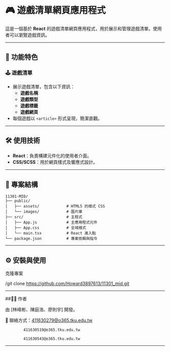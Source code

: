 # 🎮 遊戲清單網頁應用程式

這是一個基於 **React** 的遊戲清單網頁應用程式，用於展示和管理遊戲清單。使用者可以瀏覽遊戲資訊。

---

## 🚀 功能特色

### 🕹️ 遊戲清單
- 展示遊戲清單，包含以下資訊：
  - **遊戲名稱**
  - **遊戲類型**
  - **遊戲標籤**
  - **遊戲網頁**
- 每個遊戲以 `<article>` 形式呈現，簡潔直觀。

---

## 🛠️ 使用技術

- **React**：負責構建元件化的使用者介面。
- **CSS/SCSS**：用於網頁樣式及響應式設計。

---

## 📂 專案結構

```plaintext
11301-MID/
├── public/
│   ├── assets/            # HTML5 的樣式 CSS
│   └── images/            # 圖片庫
├── src/                   # 主程式
│   ├── App.js             # 主應用程式元件
│   ├── App.css            # 全域樣式
│   └── main.tsx           # React 進入點
└── package.json           # 專案依賴與指令

```
---

## ⚙️ 安裝與使用

克隆專案

/git clone https://github.com/Howard3897613/11301_mid.git

---

##👨‍💻 作者

由 [林峰彬、陳庭浩、廖則宇] 開發。

📧 聯絡方式：411630279@o365.tku.edu.tw

            411630519@o365.tku.edu.tw

            411630543@o365.tku.edu.tw
---

